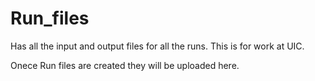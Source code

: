 # Run_files
Has all the input and output files for all the runs. This is for work at UIC.

Onece Run files are created they will be uploaded here.
